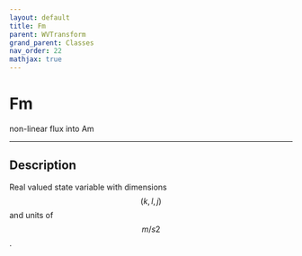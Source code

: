 ```yaml
---
layout: default
title: Fm
parent: WVTransform
grand_parent: Classes
nav_order: 22
mathjax: true
---
```


#  Fm

non-linear flux into Am


---

## Description
Real valued state variable with dimensions $$(k,l,j)$$ and units of $$m/s2$$.

